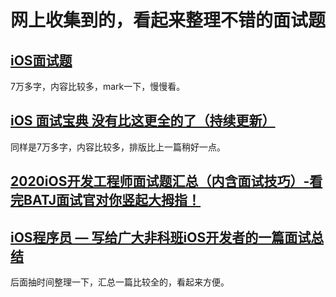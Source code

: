 # 网上收集到的，看起来整理不错的面试题

## [iOS面试题](https://www.jianshu.com/p/971865470673)
7万多字，内容比较多，mark一下，慢慢看。

## [iOS 面试宝典 没有比这更全的了（持续更新）](https://www.jianshu.com/p/3b7f3f596bcb)
同样是7万多字，内容比较多，排版比上一篇稍好一点。

## [2020iOS开发工程师面试题汇总（内含面试技巧）-看完BATJ面试官对你竖起大拇指！](https://www.jianshu.com/p/1de73c879d2e)

## [iOS程序员 — 写给广大非科班iOS开发者的一篇面试总结](https://www.jianshu.com/p/c3999c974c12)


后面抽时间整理一下，汇总一篇比较全的，看起来方便。